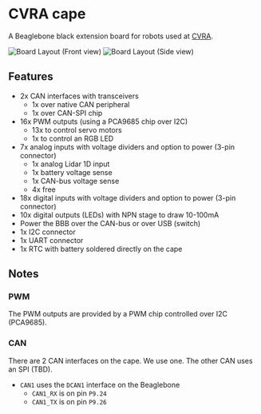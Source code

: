 # CVRA cape

A Beaglebone black extension board for robots used at [CVRA](http://www.cvra.ch/).

![Board Layout (Front view)](pictures/cvra-cape-front-preview.png)
![Board Layout (Side view)](pictures/cvra-cape-side-preview.png)

## Features
- 2x CAN interfaces with transceivers
    - 1x over native CAN peripheral
    - 1x over CAN-SPI chip
- 16x PWM outputs (using a PCA9685 chip over I2C)
    - 13x to control servo motors
    - 1x to control an RGB LED
- 7x analog inputs with voltage dividers and option to power (3-pin connector)
    - 1x analog Lidar 1D input
    - 1x battery voltage sense
    - 1x CAN-bus voltage sense
    - 4x free
- 18x digital inputs with voltage dividers and option to power (3-pin connector)
- 10x digital outputs (LEDs) with NPN stage to draw 10-100mA
- Power the BBB over the CAN-bus or over USB (switch)
- 1x I2C connector
- 1x UART connector
- 1x RTC with battery soldered directly on the cape

## Notes

### PWM
The PWM outputs are provided by a PWM chip controlled over I2C (PCA9685).

### CAN
There are 2 CAN interfaces on the cape. We use one. The other CAN uses an SPI (TBD).
- `CAN1` uses the `DCAN1` interface on the Beaglebone
    * `CAN1_RX` is on pin `P9.24`
    * `CAN1_TX` is on pin `P9.26`
